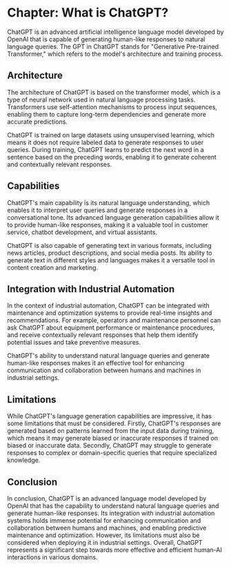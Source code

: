 Chapter: What is ChatGPT?
=========================

ChatGPT is an advanced artificial intelligence language model developed by OpenAI that is capable of generating human-like responses to natural language queries. The GPT in ChatGPT stands for "Generative Pre-trained Transformer," which refers to the model's architecture and training process.

**Architecture**
----------------

The architecture of ChatGPT is based on the transformer model, which is a type of neural network used in natural language processing tasks. Transformers use self-attention mechanisms to process input sequences, enabling them to capture long-term dependencies and generate more accurate predictions.

ChatGPT is trained on large datasets using unsupervised learning, which means it does not require labeled data to generate responses to user queries. During training, ChatGPT learns to predict the next word in a sentence based on the preceding words, enabling it to generate coherent and contextually relevant responses.

**Capabilities**
----------------

ChatGPT's main capability is its natural language understanding, which enables it to interpret user queries and generate responses in a conversational tone. Its advanced language generation capabilities allow it to provide human-like responses, making it a valuable tool in customer service, chatbot development, and virtual assistants.

ChatGPT is also capable of generating text in various formats, including news articles, product descriptions, and social media posts. Its ability to generate text in different styles and languages makes it a versatile tool in content creation and marketing.

**Integration with Industrial Automation**
------------------------------------------

In the context of industrial automation, ChatGPT can be integrated with maintenance and optimization systems to provide real-time insights and recommendations. For example, operators and maintenance personnel can ask ChatGPT about equipment performance or maintenance procedures, and receive contextually relevant responses that help them identify potential issues and take preventive measures.

ChatGPT's ability to understand natural language queries and generate human-like responses makes it an effective tool for enhancing communication and collaboration between humans and machines in industrial settings.

**Limitations**
---------------

While ChatGPT's language generation capabilities are impressive, it has some limitations that must be considered. Firstly, ChatGPT's responses are generated based on patterns learned from the input data during training, which means it may generate biased or inaccurate responses if trained on biased or inaccurate data. Secondly, ChatGPT may struggle to generate responses to complex or domain-specific queries that require specialized knowledge.

**Conclusion**
--------------

In conclusion, ChatGPT is an advanced language model developed by OpenAI that has the capability to understand natural language queries and generate human-like responses. Its integration with industrial automation systems holds immense potential for enhancing communication and collaboration between humans and machines, and enabling predictive maintenance and optimization. However, its limitations must also be considered when deploying it in industrial settings. Overall, ChatGPT represents a significant step towards more effective and efficient human-AI interactions in various domains.
